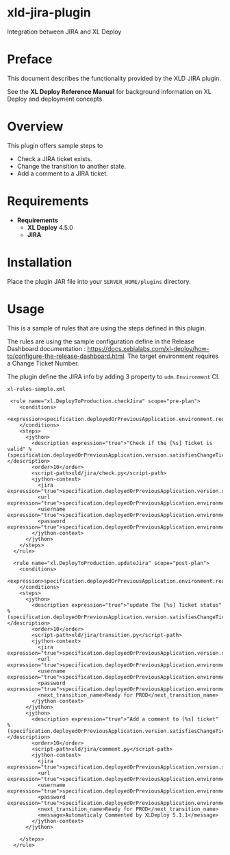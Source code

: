 # xld-jira-plugin
Integration between JIRA and XL Deploy

# Preface #

This document describes the functionality provided by the XLD JIRA plugin.

See the **XL Deploy Reference Manual** for background information on XL Deploy and deployment concepts.

# Overview #

This plugin offers sample steps to

* Check a JIRA ticket exists.
* Change the transition to another state.
* Add a comment to a JIRA ticket.

# Requirements #

* **Requirements**
	* **XL Deploy** 4.5.0
	* **JIRA**

# Installation #

Place the plugin JAR file into your `SERVER_HOME/plugins` directory.

# Usage #

This is a sample of rules that are using the steps defined in this
plugin.

The rules are using the sample configuration define in the Release
Dashboard documentation : https://docs.xebialabs.com/xl-deploy/how-to/configure-the-release-dashboard.html. The target environment requires a Change Ticket Number.

The plugin define the JIRA info by adding 3 property to
`udm.Environment` CI.

```xl-rules-sample.xml```

```
 <rule name="xl.DeployToProduction.checkJira" scope="pre-plan">
    <conditions>
      <expression>specification.deployedOrPreviousApplication.environment.requiresChangeTicketNumber</expression>
    </conditions>
    <steps>
      <jython>
        <description expression="true">"Check if the [%s] Ticket is valid" % (specification.deployedOrPreviousApplication.version.satisfiesChangeTicketNumber)</description>
        <order>10</order>
        <script-path>xld/jira/check.py</script-path>
        <jython-context>
          <jira expression="true">specification.deployedOrPreviousApplication.version.satisfiesChangeTicketNumber</jira>
          <url expression="true">specification.deployedOrPreviousApplication.environment.jiraUrl</url>
          <username expression="true">specification.deployedOrPreviousApplication.environment.jiraUsername</username>
          <password expression="true">specification.deployedOrPreviousApplication.environment.jiraPassword</password>
        </jython-context>
      </jython>
    </steps>
  </rule>

  <rule name="xl.DeployToProduction.updateJira" scope="post-plan">
    <conditions>
      <expression>specification.deployedOrPreviousApplication.environment.requiresChangeTicketNumber</expression>
    </conditions>
    <steps>
      <jython>
        <description expression="true">"update The [%s] Ticket status" % (specification.deployedOrPreviousApplication.version.satisfiesChangeTicketNumber)</description>
        <order>10</order>
        <script-path>xld/jira/transition.py</script-path>
        <jython-context>
          <jira expression="true">specification.deployedOrPreviousApplication.version.satisfiesChangeTicketNumber</jira>
          <url expression="true">specification.deployedOrPreviousApplication.environment.jiraUrl</url>
          <username expression="true">specification.deployedOrPreviousApplication.environment.jiraUsername</username>
          <password expression="true">specification.deployedOrPreviousApplication.environment.jiraPassword</password>
          <next_transition_name>Ready for PROD</next_transition_name>
        </jython-context>
      </jython>
      <jython>
        <description expression="true">"Add a comment to [%s] ticket" % (specification.deployedOrPreviousApplication.version.satisfiesChangeTicketNumber)</description>
        <order>10</order>
        <script-path>xld/jira/comment.py</script-path>
        <jython-context>
          <jira expression="true">specification.deployedOrPreviousApplication.version.satisfiesChangeTicketNumber</jira>
          <url expression="true">specification.deployedOrPreviousApplication.environment.jiraUrl</url>
          <username expression="true">specification.deployedOrPreviousApplication.environment.jiraUsername</username>
          <password expression="true">specification.deployedOrPreviousApplication.environment.jiraPassword</password>
          <next_transition_name>Ready for PROD</next_transition_name>
          <message>Automaticaly Commented by XLDeploy 5.1.1</message>
        </jython-context>
      </jython>

    </steps>
  </rule>

```


